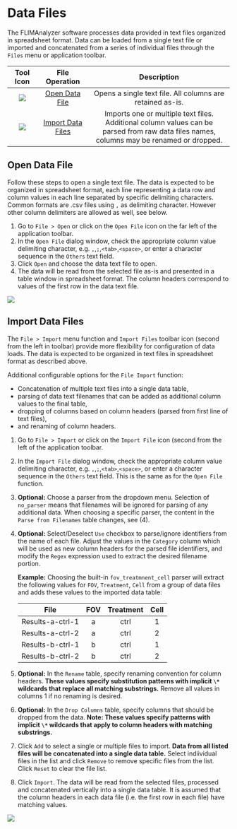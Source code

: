 # Data Files

The FLIMAnalyzer software processes data provided in text files organized in spreadsheet format. Data can be loaded from a single text file or imported and concatenated from a series of individual files through the `Files` menu or application toolbar. 

| Tool Icon |  File Operation | Description |
|:---------:|:---------------:|:-----------:|
|![](/images/files/open.png)  | [Open Data File](#open-data-file) | Opens a single text file. All columns are retained as-is. |
|![](/images/files/import.png)  | [Import Data Files](#import-data-files) | Imports one or multiple text files. Additional column values can be<br> parsed from raw data files names, columns may be renamed or dropped. |

## Open Data File

Follow these steps to open a single text file. The data is expected to be organized in spreadsheet format, each line representing a data row and column values in each line separated by specific delimiting characters. Common formats are .csv files using `,` as delimiting character.  However other column delimiters are allowed as well, see below.

1. Go to `File > Open` or click on the `Open File` icon on the far left of the application toolbar.
2. In the `Open File` dialog window, check the appropriate column value delimiting character, e.g.  `,`,`;`,`<tab>`,`<space>`, or enter a character sequence in the `Others` text field.
3. Click `Open` and choose the data text file to open.
4. The data will be read from the selected file as-is and presented in a table window in spreadsheet format. The column headers correspond to values of the first row in the data text file. 

![](/images/files/open-dlg.png)

## Import Data Files

The `File > Import` menu function and `Import Files` toolbar icon (second from the left in toolbar) provide more flexibility for configuration of data loads. The data is expected to be organized in text files in spreadsheet format as described above. 

Additional configurable options for the `File Import` function:

* Concatenation of multiple text files into a single data table, 
* parsing of data text filenames that can be added as additional column values to the final table,
* dropping of columns based on column headers (parsed from first line of text files),
* and renaming of column headers.

1. Go to `File > Import` or click on the `Import File` icon (second from the left of the application toolbar.
2. In the `Import File` dialog window, check the appropriate column value delimiting character, e.g.  `,`,`;`,`<tab>`,`<space>`, or enter a character sequence in the `Others` text field. This is the same as for the `Open File` function.
3. **Optional:** Choose a parser from the dropdown menu.  Selection of `no_parser` means that filenames will be ignored for parsing of any additional data. When choosing a specific parser, the content in the `Parse from Filenames` table changes, see (4).
4. **Optional:** Select/Deselect `Use` checkbox to parse/ignore identifiers from the name of each file. Adjust the values in the `Category` column which will be used as new column headers for the parsed file identifiers, and modify the `Regex` expression used to extract the desired filename portion. 

    **Example:** Choosing the built-in `fov_treatmnent_cell` parser will extract the following values for `FOV`, `Treatment`, `Cell` from a group of data files and adds these values to the imported data table:

    | File | FOV | Treatment | Cell |
    |:----:|:---:|:---------:|:----:|
    | Results-a-ctrl-1 | a | ctrl | 1 |
    | Results-a-ctrl-2 | a | ctrl | 2 |
    | Results-b-ctrl-1 | b | ctrl | 1 |
    | Results-b-ctrl-2 | b | ctrl | 2 |

5. **Optional:** In the `Rename` table, specify renaming convention for column headers. **These values specify substitution patterns with implicit `\*` wildcards that replace all matching substrings.** Remove all values in columns 1 if no renaming is desired.
6. **Optional:** In the `Drop Columns` table, specify columns that should be dropped from the data. **Note: These values specify patterns with implicit `\*` wildcards that apply to column headers with matching substrings.**

8. Click `Add` to select a single or multiple files to import. **Data from all listed files will be concatenated into a single data table.** Select indiividual files in the list and click `Remove` to remove specific files from the list. Click `Reset` to clear the file list.
8. Click `Import`. The data will be read from the selected files, processed and concatenated vertically into a single data table. It is assumed that the column headers in each data file (i.e. the first row in each file) have matching values. 

![](/images/files/import-dlg.png)